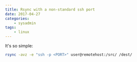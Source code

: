 ```yaml
---
title: Rsync with a non-standard ssh port
date: 2017-04-27
categories:
    - sysadmin
tags:
    - linux
---
```


It's so simple:

```bash
rsync -avz -e "ssh -p <PORT>" user@remotehost:/src/ /dest/
```
